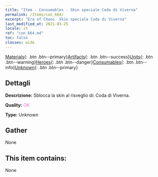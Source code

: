```yaml
---
title: "Item - Consumables - Skin speciale Coda di Viverna"
permalink: /Items/con_664/
excerpt: "Era of Chaos  Skin speciale Coda di Viverna"
last_modified_at: 2021-03-25
locale: it
ref: "con_664.md"
toc: false
classes: wide
---
```

 [Materials](/it/Items/){: .btn .btn--primary}[Artifacts](/it/Items/Artifacts/){: .btn .btn--success}[Units](/it/Items/Units/){: .btn .btn--warning}[Heroes](/it/Items/Heroes/){: .btn .btn--danger}[Consumables](/it/Items/Consumables/){: .btn .btn--info}[Unknown](/it/Items/Unknown/){: .btn .btn--primary}

## Dettagli
 **Descrizione:** Sblocca la skin al risveglio di: Coda di Viverna.

 **Quality:** <span style="color: #DA70D6">OK</span>

 **Type:** Unknown

## Gather

  None

## This item contains:

  None

